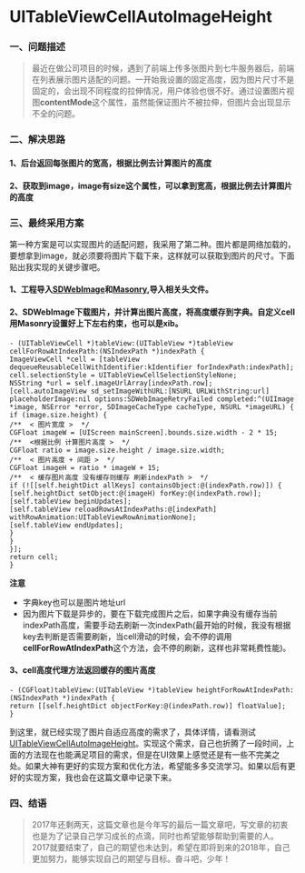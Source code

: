 # UITableViewCellAutoImageHeight

### 一、问题描述
> 最近在做公司项目的时候，遇到了前端上传多张图片到七牛服务器后，前端在列表展示图片适配的问题。一开始我设置的固定高度，因为图片尺寸不是固定的，会出现不同程度的拉伸情况，用户体验也很不好。通过设置图片视图**contentMode**这个属性，虽然能保证图片不被拉伸，但图片会出现显示不全的问题。

### 二、解决思路
#### 1、后台返回每张图片的宽高，根据比例去计算图片的高度
#### 2、获取到image，image有size这个属性，可以拿到宽高，根据比例去计算图片的高度
### 三、最终采用方案
第一种方案是可以实现图片的适配问题，我采用了第二种。图片都是网络加载的，要想拿到image，就必须要将图片下载下来，这样就可以获取到图片的尺寸。下面贴出我实现的关键步骤吧。
#### 1、工程导入[SDWebImage](https://github.com/rs/SDWebImage)和[Masonry](https://github.com/SnapKit/Masonry),导入相关头文件。
#### 2、SDWebImage下载图片，并计算出图片高度，将高度缓存到字典。自定义cell用Masonry设置好上下左右约束，也可以是xib。
```
- (UITableViewCell *)tableView:(UITableView *)tableView cellForRowAtIndexPath:(NSIndexPath *)indexPath {
ImageViewCell *cell = [tableView dequeueReusableCellWithIdentifier:kIdentifier forIndexPath:indexPath];
cell.selectionStyle = UITableViewCellSelectionStyleNone;
NSString *url = self.imageUrlArray[indexPath.row];
[cell.autoImageView sd_setImageWithURL:[NSURL URLWithString:url] placeholderImage:nil options:SDWebImageRetryFailed completed:^(UIImage *image, NSError *error, SDImageCacheType cacheType, NSURL *imageURL) {
if (image.size.height) {
/**  < 图片宽度 >  */
CGFloat imageW = [UIScreen mainScreen].bounds.size.width - 2 * 15;
/**  <根据比例 计算图片高度 >  */
CGFloat ratio = image.size.height / image.size.width;
/**  < 图片高度 + 间距 >  */
CGFloat imageH = ratio * imageW + 15;
/**  < 缓存图片高度 没有缓存则缓存 刷新indexPath >  */
if (![[self.heightDict allKeys] containsObject:@(indexPath.row)]) {
[self.heightDict setObject:@(imageH) forKey:@(indexPath.row)];
[self.tableView beginUpdates];
[self.tableView reloadRowsAtIndexPaths:@[indexPath] withRowAnimation:UITableViewRowAnimationNone];
[self.tableView endUpdates];
}
}
}];
return cell;
}
```
**注意**
- 字典key也可以是图片地址url
- 因为图片下载是异步的，要在下载完成图片之后，如果字典没有缓存当前indexPath高度，需要手动去刷新一次indexPath(最开始的时候，我没有根据key去判断是否需要刷新，当cell滑动的时候，会不停的调用**cellForRowAtIndexPath**这个方法，会不停的刷新，这样也非常耗费性能)。
#### 3、cell高度代理方法返回缓存的图片高度
```
- (CGFloat)tableView:(UITableView *)tableView heightForRowAtIndexPath:(NSIndexPath *)indexPath {
return [[self.heightDict objectForKey:@(indexPath.row)] floatValue];
}
```
到这里，就已经实现了图片自适应高度的需求了，具体详情，请看测试[UITableViewCellAutoImageHeight](https://github.com/wenmobo/UITableViewCellAutoImageHeight)。实现这个需求，自己也折腾了一段时间，上面的方法现在也能满足项目的需求，但是在UI效果上感觉还是有一些不完美之处。如果大神有更好的实现方案和优化方法，希望能多多交流学习。如果以后有更好的实现方案，我也会在这篇文章中记录下来。

### 四、结语
> 2017年还剩两天，这篇文章也是今年写的最后一篇文章吧，写文章的初衷也是为了记录自己学习成长的点滴，同时也希望能够帮助到需要的人。2017就要结束了，自己的期望也未达到，希望在即将到来的2018年，自己更加努力，能够实现自己的期望与目标。奋斗吧，少年！
